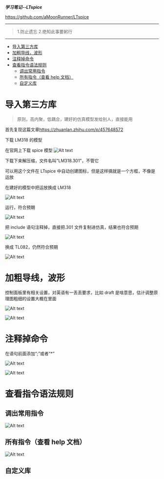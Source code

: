 ***学习笔记--LTspice***

<https://github.com/aMoonRunner/LTspice>

---

> 1.防止遗忘
> 2.绝知此事要躬行

---

- [导入第三方库](#导入第三方库)
- [加粗导线，波形](#加粗导线波形)
- [注释掉命令](#注释掉命令)
- [查看指令语法规则](#查看指令语法规则)
  - [调出常用指令](#调出常用指令)
  - [所有指令（查看 help 文档）](#所有指令查看-help-文档)
  - [自定义库](#自定义库)



# 导入第三方库

> 原则，高内聚，低耦合，建好的仿真模型发给别人，直接能用

首先复现这篇文章<https://zhuanlan.zhihu.com/p/457648572>

下载 LM318 的模型

在官网上下载 spice 模型
![Alt text](pictures/image-1.png)

下载下来解压缩，文件名叫"LM318.301"，不管它

可以用这个文件在 LTspice 中自动创建图标，但是这样搞就是一个方框，不像是运放

在建好的模型中把运放换成 LM318

![Alt text](pictures/image-3.png)

运行，符合预期

![Alt text](pictures/image.png)

把 include 语句注释掉，直接把.301 文件复制进仿真，结果也符合预期

![Alt text](pictures/image-2.png)

换成 TL082，仍然符合预期

![Alt text](pictures/image-4.png)

# 加粗导线，波形

控制面板里有相关设置，对英语有一丢丢要求，比如 draft 是啥意思，估计调整原理图粗细的设置大概在里面

![Alt text](pictures/image-5.png)

![Alt text](pictures/image-6.png)

# 注释掉命令

在语句前面添加“;”或者“\*”

![Alt text](pictures/image-7.png)

![Alt text](pictures/image-8.png)

# 查看指令语法规则

## 调出常用指令

![Alt text](pictures/image-9.png)

## 所有指令（查看 help 文档）

![Alt text](pictures/image-10.png)



## 自定义库